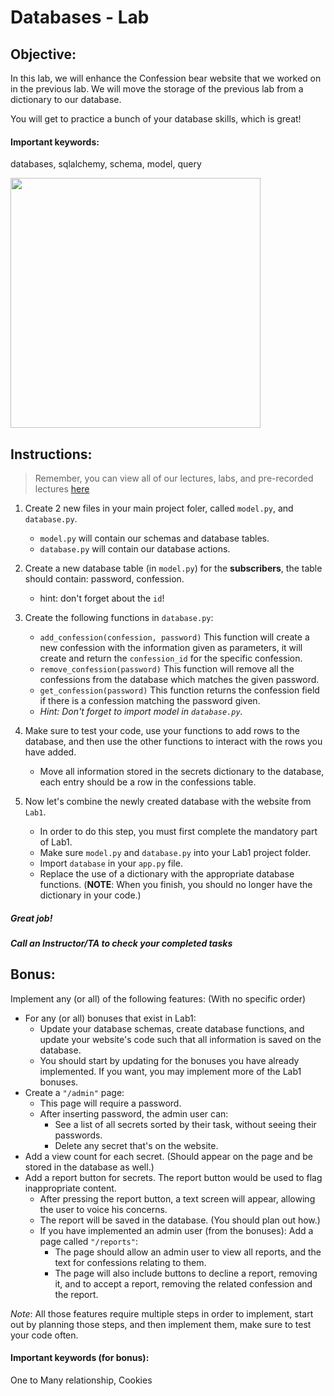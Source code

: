 # Databases - Lab

## Objective: 
In this lab, we will enhance the Confession bear website that we worked on in the previous lab.
We will move the storage of the previous lab from a dictionary to our database.

You will get to practice a bunch of your database skills, which is great!

#### Important keywords:
databases, sqlalchemy, schema, model, query


<img src="https://cdn.lynda.com/course/604214/604214-637286219010719938-16x9.jpg" width="400px">


## Instructions:
> Remember, you can view all of our lectures, labs, and pre-recorded lectures [here](https://tinyurl.com/y2yl-material)


1. Create 2 new files in your main project foler, called `model.py`, and `database.py`.
   - `model.py` will contain our schemas and database tables.
   - `database.py` will contain our database actions. 
2. Create a new database table (in `model.py`) for the **subscribers**, the table should contain: password, confession.
   - hint: don't forget about the `id`!
3. Create the following functions in `database.py`:
   - `add_confession(confession, password)` This function will create a new confession with the information given as parameters, it will create and return the `confession_id` for the specific confession.
   - `remove_confession(password)` This function will remove all the confessions from the database which matches the given password.
   - `get_confession(password)` This function returns the confession field if there is a confession matching the password given.
   - *Hint: Don't forget to import model in `database.py`.*
4. Make sure to test your code, use your functions to add rows to the database, and then use the other functions to interact with the rows you have added.
   - Move all information stored in the secrets dictionary to the database, each entry should be a row in the confessions table.

5. Now let's combine the newly created database with the website from `Lab1`.
   - In order to do this step, you must first complete the mandatory part of Lab1.
   - Make sure `model.py` and `database.py` into your Lab1 project folder.
   - Import `database` in your `app.py` file.
   - Replace the use of a dictionary with the appropriate database functions. (**NOTE**: When you finish, you should no longer have the dictionary in your code.)

##### Great job!
##### Call an Instructor/TA to check your completed tasks
 
 

## Bonus:

Implement any (or all) of the following features: (With no specific order)

* For any (or all) bonuses that exist in Lab1:
  - Update your database schemas, create database functions, and update your website's code such that all information is saved on the database.
  - You should start by updating for the bonuses you have already implemented. If you want, you may implement more of the Lab1 bonuses.
* Create a `"/admin"` page:
  - This page will require a password.
  - After inserting password, the admin user can:
    - See a list of all secrets sorted by their task, without seeing their passwords.
    - Delete any secret that's on the website.
* Add a view count for each secret. (Should appear on the page and be stored in the database as well.)
* Add a report button for secrets. The report button would be used to flag inappropriate content.
  - After pressing the report button, a text screen will appear, allowing the user to voice his concerns.
  - The report will be saved in the database. (You should plan out how.)
  - If you have implemented an admin user (from the bonuses): Add a page called `"/reports"`:
    - The page should allow an admin user to view all reports, and the text for confessions relating to them.
    - The page will also include buttons to decline a report, removing it, and to accept a report, removing the related confession and the report.

_Note_: All those features require multiple steps in order to implement, start out by planning those steps, and then implement them, make sure to test your code often.

#### Important keywords (for bonus):
One to Many relationship, Cookies
